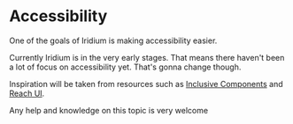 # Accessibility

One of the goals of Iridium is making accessibility easier.

Currently Iridium is in the very early stages. That means there haven't been a lot of focus on accessibility yet. That's gonna change though.

Inspiration will be taken from resources such as [Inclusive Components](https://inclusive-components.design/menus-menu-buttons/) and [Reach UI](https://ui.reach.tech/).

Any help and knowledge on this topic is very welcome
